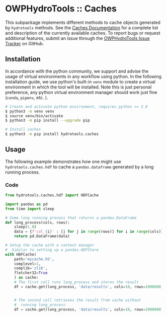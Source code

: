 # OWPHydroTools :: Caches

This subpackage implements different methods to cache objects generated by `hydrotools` methods. See the [Caches Documentation](https://noaa-owp.github.io/hydrotools/hydrotools.caches.html) for a complete list and description of the currently available caches. To report bugs or request additional features, submit an issue through the [OWPHydroTools Issue Tracker](https://github.com/NOAA-OWP/hydrotools/issues) on GitHub.

## Installation

In accordance with the python community, we support and advise the usage of virtual environments in any workflow using python. In the following installation guide, we use python's built-in `venv` module to create a virtual environment in which the tool will be installed. Note this is just personal preference, any python virtual environment manager should work just fine (`conda`, `pipenv`, etc. ).

```bash
# Create and activate python environment, requires python >= 3.8
$ python3 -m venv venv
$ source venv/bin/activate
$ python3 -m pip install --upgrade pip

# Install caches
$ python3 -m pip install hydrotools.caches
```

## Usage

The following example demonstrates how one might use `hydrotools.caches.hdf` to cache a `pandas.dataframe` generated by a long running process.

### Code
```python
from hydrotools.caches.hdf import HDFCache

import pandas as pd
from time import sleep

# Some long running process that returns a pandas.DataFrame
def long_process(cols, rows):
    sleep(1.0)
    data = {f'col_{i}' : [j for j in range(rows)] for i in range(cols)}
    return pd.DataFrame(data)

# Setup the cache with a context manager
#  Similar to setting up a pandas.HDFStore
with HDFCache(
    path='mycache.h5',
    complevel=1,
    complib='zlib',
    fletcher32=True
    ) as cache:
    # The first call runs long_process and stores the result
    df = cache.get(long_process, 'data/results', cols=10, rows=1000000)


    # The second call retrieves the result from cache without 
    #  running long_process
    df = cache.get(long_process, 'data/results', cols=10, rows=1000000)
```
